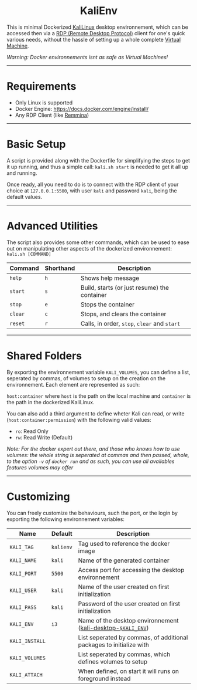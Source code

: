 <!-- Github Link: https://github.com/BlankRose/KaliEnv -->
<h1 align='center'><b>KaliEnv</b></h1>

This is minimal Dockerized [KaliLinux](https://www.kali.org/) desktop environnement, which can be accessed then via a [RDP (Remote Desktop Protocol)](https://en.wikipedia.org/wiki/Remote_Desktop_Protocol)
client for one's quick various needs, without the hassle of setting up a whole complete [Virtual Machine](https://en.wikipedia.org/wiki/Virtual_machine).

*Warning: Docker environnements isnt as safe as Virtual Machines!*

------------------

# Requirements

- Only Linux is supported
- Docker Engine: https://docs.docker.com/engine/install/
- Any RDP Client (like [Remmina](https://remmina.org/))

------------------

# Basic Setup

A script is provided along with the Dockerfile for simplifying the steps to get it up running, and thus a simple call: `kali.sh start` is needed to get it all up and running.

Once ready, all you need to do is to connect with the RDP client of your choice at `127.0.0.1:5500`, with user `kali` and password `kali`, being the default values.

------------------

# Advanced Utilities

The script also provides some other commands, which can be used to ease out on manipulating other aspects of the dockerized environnement: `kali.sh [COMMAND]`

Command        | Shorthand     | Description
---------------|---------------|---------------------------------
`help`         | `h`           | Shows help message
`start`        | `s`           | Build, starts (or just resume) the container
`stop`         | `e`           | Stops the container
`clear`        | `c`           | Stops, and clears the container
`reset`        | `r`           | Calls, in order, `stop`, `clear` and `start`

------------------

# Shared Folders

By exporting the environnement variable `KALI_VOLUMES`, you can define a list, seperated by
commas, of volumes to setup on the creation on the environnement. Each element are represented
as such:

`host:container` where `host` is the path on the local machine and `container` is the path in
the dockerized KaliLinux.

You can also add a third argument to define wheter Kali can read, or write (`host:container:permission`)
with the following valid values:
- `ro`: Read Only
- `rw`: Read Write (Default)

*Note: For the docker expert out there, and those who knows how to use volumes: the whole string
is seperated at commas and then passed, whole, to the option `-v` of `docker run` and as such,
you can use all availables features volumes may offer*

------------------

# Customizing

You can freely customize the behaviours, such the port, or the login by exporting the following environnement variables:

Name           | Default       | Description
---------------|---------------|---------------------------------
`KALI_TAG`     | `kalienv`     | Tag used to reference the docker image
`KALI_NAME`    | `kali`        | Name of the generated container
`KALI_PORT`    | `5500`        | Access port for accessing the desktop environnement
`KALI_USER`    | `kali`        | Name of the user created on first initialization
`KALI_PASS`    | `kali`        | Password of the user created on first initialization
`KALI_ENV`     | `i3`          | Name of the desktop environnement ([kali-desktop-`$KALI_ENV`](https://www.kali.org/tools/kali-meta/))
`KALI_INSTALL` |               | List seperated by commas, of additional packages to initialize with
`KALI_VOLUMES` |               | List seperated by commas, which defines volumes to setup
`KALI_ATTACH`  |               | When defined, on start it will runs on foreground instead
